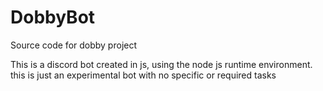 # DobbyBot
Source code for dobby project

This is a discord bot created in js, using the node js runtime environment.
this is just an experimental bot with no specific or required tasks
